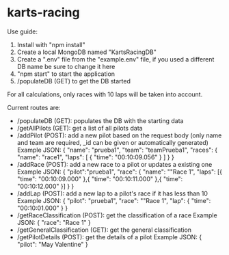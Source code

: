 # karts-racing

Use guide:

1. Install with "npm install"
2. Create a local MongoDB named "KartsRacingDB"
3. Create a ".env" file from the "example.env" file, if you used a different DB name be sure to change it here
4. "npm start" to start the application
5. /populateDB (GET) to get the DB started

For all calculations, only races with 10 laps will be taken into account.

Current routes are:

- /populateDB (GET): populates the DB with the starting data
- /getAllPilots (GET): get a list of all pilots data
- /addPilot (POST): add a new pilot based on the request body (only name and team are required, _id can be given or automatically generated)
  Example JSON:
  {
  "name": "prueba1",
  "team": "teamPrueba1",
  "races": {
  "name": "race1",
  "laps": [
  {
  "time": "00:10:09.056"
  }
  ]
  }
  }
- /addRace (POST): add a new race to a pilot or updates a existing one
  Example JSON:
  {
  "pilot":"prueba1",
  "race": {
  "name": ""Race 1",
  "laps": [{
  "time": "00:10:09.000"
  },{
  "time": "00:10:11.000"
  },{
  "time": "00:10:12.000"
  }]
  }
  }
- /addLap (POST): add a new lap to a pilot's race if it has less than 10
  Example JSON:
  {
  "pilot": "prueba1",
  "race": ""Race 1",
  "lap": {
  "time": "00:10:01.000"
  }
  }
- /getRaceClassification (POST): get the classification of a race
  Example JSON:
  {
  "race": "Race 1"
  }
- /getGeneralClassification (GET): get the general classification
- /getPilotDetails (POST): get the details of a pilot
  Example JSON:
  {
  "pilot": "May Valentine"
  }
